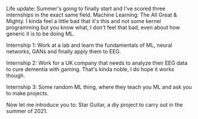 Life update: Summer's going to finally start and I've scored three internships in the exact same field. Machine Learning: The All Great & Mighty. I kinda feel a little bad that it's this and not some kernel programming but you know what, I don't feel that bad, even about how generic it is to be doing ML.

Internship 1: Work at a lab and learn the fundamentals of ML, neural networks, GANs and finally apply them to EEG.

Internship 2: Work for a UK company that needs to analyze their EEG data to cure dementia with gaming. That's kinda noble, I do hope it works though.

Internship 3: Some random ML thing, where they teach you ML and ask you to make projects.

Now let me introduce you to: Star Guitar, a diy project to carry out in the summer of 2021.